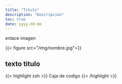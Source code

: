 ```yaml
---
title: "Titulo"
description: "Descripción"
toc: true
date: yyyy-dd-mm
---
```


enlace imagen

{{< figure src="/img/nombre.jpg">}}

## texto titulo


{{< highlight zsh >}}
Caja de codigo
{{< /highlight >}}
